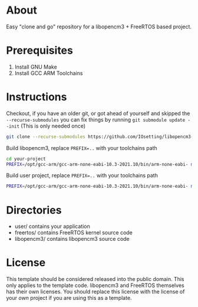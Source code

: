 # About

Easy "clone and go" repository for a libopencm3 + FreeRTOS based project.

# Prerequisites

1. Install GNU Make
1. Install GCC ARM Toolchains

# Instructions

Checkout, if you have an older git, or got ahead of yourself and skipped the ```--recurse-submodules```
you can fix things by running ```git submodule update --init``` (This is only needed once)
```bash
git clone --recurse-submodules https://github.com/IOsetting/libopencm3-freertos-template.git your-project
```
Build libopencm3, replace `PREFIX=..` with your toolchains path
```bash
cd your-project
PREFIX=/opt/gcc-arm/gcc-arm-none-eabi-10.3-2021.10/bin/arm-none-eabi- make -C libopencm3
```
Build user project, replace `PREFIX=..` with your toolchains path
```bash
PREFIX=/opt/gcc-arm/gcc-arm-none-eabi-10.3-2021.10/bin/arm-none-eabi- make -C user
```

# Directories

* user/ contains your application
* freertos/ contains FreeRTOS kernel source code
* libopencm3/ contains libopencm3 source code

# License

This template should be considered released into the public domain. This only applies to the template code. 
libopencm3 and FreeRTOS themselves has their own licenses. You should replace this license with the license of your _own_ project if you are using this as a template.